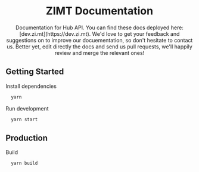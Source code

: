 <div align="center">
    <h1 style='border-bottom: 'none'>ZIMT Documentation</h1>
    Documentation for Hub API. You can find these docs deployed here: [dev.zi.mt](https://dev.zi.mt). 
    We'd love to get your feedback and suggestions on to improve our docuementation, so don't hesitate to contact us. Better yet, edit directly the docs and send us pull requests, we'll happily review and merge the relevant ones!                                     
</div>

## Getting Started

Install dependencies

```sh
  yarn
```

Run development

```sh
  yarn start
```

## Production

Build

```sh
  yarn build
```
